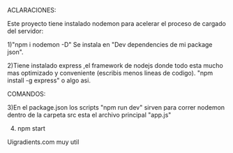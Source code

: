 
ACLARACIONES:

Este proyecto tiene instalado nodemon para acelerar el proceso de cargado del servidor:

1)"npm i nodemon -D"  Se instala en "Dev dependencies de mi package json".

2)Tiene instalado express ,el framework de nodejs donde todo esta mucho mas optimizado y conveniente (escribis menos lineas de codigo). 
"npm install -g express" o algo asi.


COMANDOS:

3)En el package.json los scripts "npm run dev" sirven para correr nodemon dentro de la carpeta src esta el archivo principal "app.js"

4) npm start

Uigradients.com  muy util